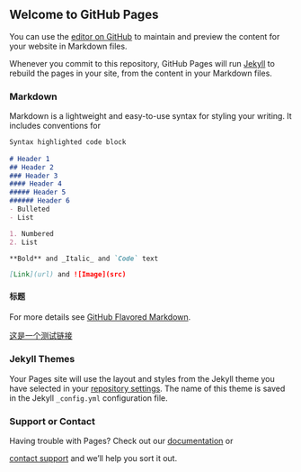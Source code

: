## Welcome to GitHub Pages

You can use the [editor on GitHub](https://github.com/wangdundun888/wangdundun888.github.io/edit/main/index.md) to maintain and preview the content for your website in Markdown files.

Whenever you commit to this repository, GitHub Pages will run [Jekyll](https://jekyllrb.com/) to rebuild the pages in your site, from the content in your Markdown files.

### Markdown

Markdown is a lightweight and easy-to-use syntax for styling your writing. It includes conventions for

```markdown
Syntax highlighted code block
 
# Header 1
## Header 2
### Header 3
#### Header 4
##### Header 5
###### Header 6
- Bulleted
- List

1. Numbered
2. List

**Bold** and _Italic_ and `Code` text

[Link](url) and ![Image](src)
```

#### 标题

For more details see [GitHub Flavored Markdown](https://guides.github.com/features/mastering-markdown/).

[这是一个测试链接](https://github.com/wangdundun888/wangdundun888.github.io/blob/main/%E6%B5%8B%E8%AF%95%E6%96%87%E4%BB%B6.md)

### Jekyll Themes

Your Pages site will use the layout and styles from the Jekyll theme you have selected in your [repository settings](https://github.com/wangdundun888/wangdundun888.github.io/settings). The name of this theme is saved in the Jekyll `_config.yml` configuration file.

### Support or Contact

Having trouble with Pages? Check out our [documentation](https://docs.github.com/categories/github-pages-basics/) or


[contact support](https://github.com/contact) and we’ll help you sort it out.
